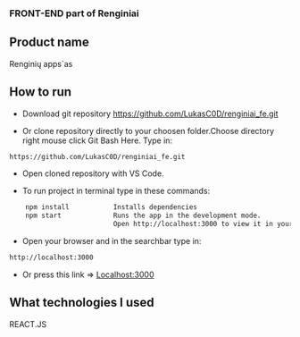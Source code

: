 ### FRONT-END part of Renginiai

## Product name 

Renginių apps`as
             
## How to run 

- Download git repository https://github.com/LukasC0D/renginiai_fe.git 

- Or clone repository directly to your choosen folder.Choose directory right mouse click Git Bash Here. Type in:
```sh
https://github.com/LukasC0D/renginiai_fe.git
```
- Open cloned repository with VS Code.

- To run project in terminal type in these commands:

```sh
    npm install           Installs dependencies
    npm start             Runs the app in the development mode.
                          Open http://localhost:3000 to view it in your browser.

```

-   Open your browser and in the searchbar type in:

```sh
http://localhost:3000
```

-   Or press this link => [Localhost:3000](http://localhost:3000)

## What technologies I used

REACT.JS
